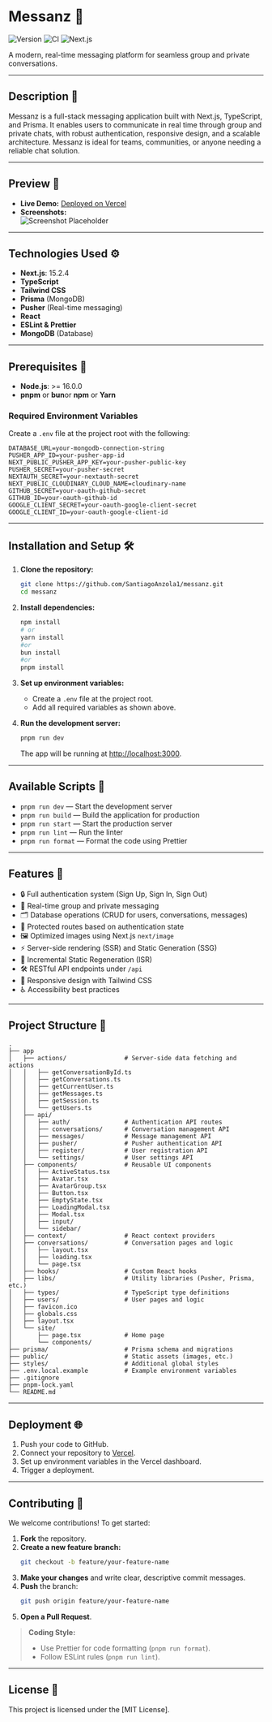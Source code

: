 # Messanz 🚀

![Version](https://img.shields.io/badge/version-1.0.0-blue)
![CI](https://img.shields.io/badge/build-passing-brightgreen)
![Next.js](https://img.shields.io/badge/Next.js-15.2.4-black)

A modern, real-time messaging platform for seamless group and private conversations.

---

## Description 📖

Messanz is a full-stack messaging application built with Next.js, TypeScript, and Prisma. It enables users to communicate in real time through group and private chats, with robust authentication, responsive design, and a scalable architecture. Messanz is ideal for teams, communities, or anyone needing a reliable chat solution.

---

## Preview 📸

- **Live Demo:** [Deployed on Vercel](https://your-vercel-link.vercel.app)
- **Screenshots:**  
  ![Screenshot Placeholder]()

---

## Technologies Used ⚙️

- **Next.js**: 15.2.4
- **TypeScript**
- **Tailwind CSS**
- **Prisma** (MongoDB)
- **Pusher** (Real-time messaging)
- **React**
- **ESLint & Prettier**
- **MongoDB** (Database)

---

## Prerequisites 🔧

- **Node.js**: >= 16.0.0
- **pnpm** or **bun**or **npm** or **Yarn**

### Required Environment Variables

Create a `.env` file at the project root with the following:

```env
DATABASE_URL=your-mongodb-connection-string
PUSHER_APP_ID=your-pusher-app-id
NEXT_PUBLIC_PUSHER_APP_KEY=your-pusher-public-key
PUSHER_SECRET=your-pusher-secret
NEXTAUTH_SECRET=your-nextauth-secret
NEXT_PUBLIC_CLOUDINARY_CLOUD_NAME=cloudinary-name
GITHUB_SECRET=your-oauth-github-secret
GITHUB_ID=your-oauth-github-id
GOOGLE_CLIENT_SECRET=your-oauth-google-client-secret
GOOGLE_CLIENT_ID=your-oauth-google-client-id
```

---

## Installation and Setup 🛠️

1. **Clone the repository:**

   ```bash
   git clone https://github.com/SantiagoAnzola1/messanz.git
   cd messanz
   ```

2. **Install dependencies:**

   ```bash
   npm install
   # or
   yarn install
   #or
   bun install
   #or
   pnpm install
   ```

3. **Set up environment variables:**

   - Create a `.env` file at the project root.
   - Add all required variables as shown above.

4. **Run the development server:**
   ```bash
   pnpm run dev
   ```
   The app will be running at [http://localhost:3000](http://localhost:3000).

---

## Available Scripts 📜

- `pnpm run dev` — Start the development server
- `pnpm run build` — Build the application for production
- `pnpm run start` — Start the production server
- `pnpm run lint` — Run the linter
- `pnpm run format` — Format the code using Prettier

---

## Features 🌟

- 🔒 Full authentication system (Sign Up, Sign In, Sign Out)
- 💬 Real-time group and private messaging
- 🗂️ Database operations (CRUD for users, conversations, messages)
- 🔐 Protected routes based on authentication state
- 🖼️ Optimized images using Next.js `next/image`
- ⚡ Server-side rendering (SSR) and Static Generation (SSG)
- 🔄 Incremental Static Regeneration (ISR)
- 🛠️ RESTful API endpoints under `/api`
- 📱 Responsive design with Tailwind CSS
- ♿ Accessibility best practices

---

## Project Structure 📂

```plaintext
.
├── app
│   ├── actions/                # Server-side data fetching and actions
│   │   ├── getConversationById.ts
│   │   ├── getConversations.ts
│   │   ├── getCurrentUser.ts
│   │   ├── getMessages.ts
│   │   ├── getSession.ts
│   │   └── getUsers.ts
│   ├── api/
│   │   ├── auth/               # Authentication API routes
│   │   ├── conversations/      # Conversation management API
│   │   ├── messages/           # Message management API
│   │   ├── pusher/             # Pusher authentication API
│   │   ├── register/           # User registration API
│   │   └── settings/           # User settings API
│   ├── components/             # Reusable UI components
│   │   ├── ActiveStatus.tsx
│   │   ├── Avatar.tsx
│   │   ├── AvatarGroup.tsx
│   │   ├── Button.tsx
│   │   ├── EmptyState.tsx
│   │   ├── LoadingModal.tsx
│   │   ├── Modal.tsx
│   │   ├── input/
│   │   └── sidebar/
│   ├── context/                # React context providers
│   ├── conversations/          # Conversation pages and logic
│   │   ├── layout.tsx
│   │   ├── loading.tsx
│   │   └── page.tsx
│   ├── hooks/                  # Custom React hooks
│   ├── libs/                   # Utility libraries (Pusher, Prisma, etc.)
│   ├── types/                  # TypeScript type definitions
│   ├── users/                  # User pages and logic
│   ├── favicon.ico
│   ├── globals.css
│   ├── layout.tsx
│   └── site/
│       ├── page.tsx            # Home page
│       └── components/
├── prisma/                     # Prisma schema and migrations
├── public/                     # Static assets (images, etc.)
├── styles/                     # Additional global styles
├── .env.local.example          # Example environment variables
├── .gitignore
├── pnpm-lock.yaml
└── README.md
```

---

## Deployment 🌐

1. Push your code to GitHub.
2. Connect your repository to [Vercel](https://vercel.com).
3. Set up environment variables in the Vercel dashboard.
4. Trigger a deployment.

---

## Contributing 🤝

We welcome contributions! To get started:

1. **Fork** the repository.
2. **Create a new feature branch:**
   ```bash
   git checkout -b feature/your-feature-name
   ```
3. **Make your changes** and write clear, descriptive commit messages.
4. **Push** the branch:
   ```bash
   git push origin feature/your-feature-name
   ```
5. **Open a Pull Request**.

> **Coding Style:**
>
> - Use Prettier for code formatting (`pnpm run format`).
> - Follow ESLint rules (`pnpm run lint`).

---

## License 📄

This project is licensed under the [MIT License].
